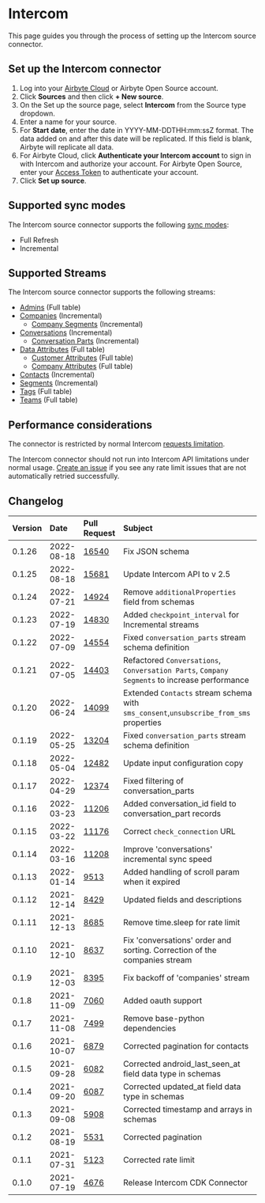 # Intercom

This page guides you through the process of setting up the Intercom source connector.

## Set up the Intercom connector 

1. Log into your [Airbyte Cloud](https://cloud.airbyte.io/workspaces) or Airbyte Open Source account.
2. Click **Sources** and then click **+ New source**. 
3. On the Set up the source page, select **Intercom** from the Source type dropdown.
4. Enter a name for your source.
5. For **Start date**, enter the date in YYYY-MM-DDTHH:mm:ssZ format. The data added on and after this date will be replicated. If this field is blank, Airbyte will replicate all data.
6. For Airbyte Cloud, click **Authenticate your Intercom account** to sign in with Intercom and authorize your account. 
   For Airbyte Open Source, enter your [Access Token](https://developers.intercom.com/building-apps/docs/authentication-types#section-how-to-get-your-access-token) to authenticate your account.
7. Click **Set up source**.

## Supported sync modes

The Intercom source connector supports the following [sync modes](https://docs.airbyte.com/cloud/core-concepts#connection-sync-modes):

 - Full Refresh
 - Incremental

## Supported Streams

The Intercom source connector supports the following streams:

* [Admins](https://developers.intercom.com/intercom-api-reference/reference#list-admins) \(Full table\)
* [Companies](https://developers.intercom.com/intercom-api-reference/reference#list-companies) \(Incremental\)
  * [Company Segments](https://developers.intercom.com/intercom-api-reference/reference#list-attached-segments-1) \(Incremental\)
* [Conversations](https://developers.intercom.com/intercom-api-reference/reference#list-conversations) \(Incremental\)
  * [Conversation Parts](https://developers.intercom.com/intercom-api-reference/reference#get-a-single-conversation) \(Incremental\)
* [Data Attributes](https://developers.intercom.com/intercom-api-reference/reference#data-attributes) \(Full table\)
  * [Customer Attributes](https://developers.intercom.com/intercom-api-reference/reference#list-customer-data-attributes) \(Full table\)
  * [Company Attributes](https://developers.intercom.com/intercom-api-reference/reference#list-company-data-attributes) \(Full table\)
* [Contacts](https://developers.intercom.com/intercom-api-reference/reference#list-contacts) \(Incremental\)
* [Segments](https://developers.intercom.com/intercom-api-reference/reference#list-segments) \(Incremental\)
* [Tags](https://developers.intercom.com/intercom-api-reference/reference#list-tags-for-an-app) \(Full table\)
* [Teams](https://developers.intercom.com/intercom-api-reference/reference#list-teams) \(Full table\)


## Performance considerations

The connector is restricted by normal Intercom [requests limitation](https://developers.intercom.com/intercom-api-reference/reference#rate-limiting).

The Intercom connector should not run into Intercom API limitations under normal usage. [Create an issue](https://github.com/airbytehq/airbyte/issues) if you see any rate limit issues that are not automatically retried successfully.


## Changelog

| Version | Date       | Pull Request | Subject |
|:--------|:-----------| :--- | :--- |
| 0.1.26  | 2022-08-18 | [16540](https://github.com/airbytehq/airbyte/pull/16540)  | Fix JSON schema    |
| 0.1.25  | 2022-08-18 | [15681](https://github.com/airbytehq/airbyte/pull/15681)  | Update Intercom API to v 2.5    |
| 0.1.24  | 2022-07-21 | [14924](https://github.com/airbytehq/airbyte/pull/14924)  | Remove `additionalProperties` field from schemas    |
| 0.1.23  | 2022-07-19 | [14830](https://github.com/airbytehq/airbyte/pull/14830)  | Added `checkpoint_interval` for Incremental streams |
| 0.1.22  | 2022-07-09 | [14554](https://github.com/airbytehq/airbyte/pull/14554)  | Fixed `conversation_parts` stream schema definition |
| 0.1.21  | 2022-07-05 | [14403](https://github.com/airbytehq/airbyte/pull/14403)  | Refactored  `Conversations`, `Conversation Parts`, `Company Segments` to increase performance |
| 0.1.20  | 2022-06-24 | [14099](https://github.com/airbytehq/airbyte/pull/14099)  | Extended `Contacts` stream schema with `sms_consent`,`unsubscribe_from_sms` properties  |
| 0.1.19  | 2022-05-25 | [13204](https://github.com/airbytehq/airbyte/pull/13204)  | Fixed `conversation_parts` stream schema definition                       |
| 0.1.18  | 2022-05-04 | [12482](https://github.com/airbytehq/airbyte/pull/12482) | Update input configuration copy |
| 0.1.17  | 2022-04-29 | [12374](https://github.com/airbytehq/airbyte/pull/12374)  | Fixed filtering of conversation_parts |
| 0.1.16  | 2022-03-23 | [11206](https://github.com/airbytehq/airbyte/pull/11206)  | Added conversation_id field to conversation_part records |
| 0.1.15  | 2022-03-22 | [11176](https://github.com/airbytehq/airbyte/pull/11176)  | Correct `check_connection` URL |
| 0.1.14  | 2022-03-16 | [11208](https://github.com/airbytehq/airbyte/pull/11208)  | Improve 'conversations' incremental sync speed |
| 0.1.13  | 2022-01-14 | [9513](https://github.com/airbytehq/airbyte/pull/9513)    | Added handling of scroll param when it expired |
| 0.1.12  | 2021-12-14 | [8429](https://github.com/airbytehq/airbyte/pull/8429)    | Updated fields and descriptions |
| 0.1.11  | 2021-12-13 | [8685](https://github.com/airbytehq/airbyte/pull/8685)    | Remove time.sleep for rate limit |
| 0.1.10  | 2021-12-10 | [8637](https://github.com/airbytehq/airbyte/pull/8637)    | Fix 'conversations' order and sorting. Correction of the companies stream |
| 0.1.9   | 2021-12-03 | [8395](https://github.com/airbytehq/airbyte/pull/8395)    | Fix backoff of 'companies' stream |
| 0.1.8   | 2021-11-09 | [7060](https://github.com/airbytehq/airbyte/pull/7060)    | Added oauth support |
| 0.1.7   | 2021-11-08 | [7499](https://github.com/airbytehq/airbyte/pull/7499)    | Remove base-python dependencies |
| 0.1.6   | 2021-10-07 | [6879](https://github.com/airbytehq/airbyte/pull/6879)    | Corrected pagination for contacts |
| 0.1.5   | 2021-09-28 | [6082](https://github.com/airbytehq/airbyte/pull/6082)    | Corrected android\_last\_seen\_at field data type in schemas |
| 0.1.4   | 2021-09-20 | [6087](https://github.com/airbytehq/airbyte/pull/6087)    | Corrected updated\_at field data type in schemas |
| 0.1.3   | 2021-09-08 | [5908](https://github.com/airbytehq/airbyte/pull/5908)    | Corrected timestamp and arrays in schemas |
| 0.1.2   | 2021-08-19 | [5531](https://github.com/airbytehq/airbyte/pull/5531)    | Corrected pagination |
| 0.1.1   | 2021-07-31 | [5123](https://github.com/airbytehq/airbyte/pull/5123)    | Corrected rate limit |
| 0.1.0   | 2021-07-19 | [4676](https://github.com/airbytehq/airbyte/pull/4676)    | Release Intercom CDK Connector |
